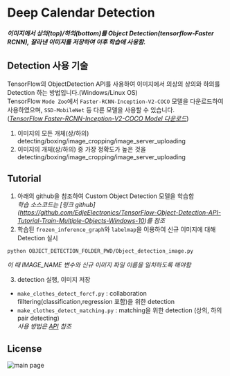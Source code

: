 # Deep Calendar Detection

##### 이미지에서 상의(top)/하의(bottom)를 Object Detection(tensorflow-Faster RCNN), 잘라낸 이미지를 저장하여 이후 학습에 사용함.


## Detection 사용 기술
TensorFlow의 ObjectDetection API를 사용하여 이미지에서 의상의 상의와 하의를 Detection 하는 방법입니다.(Windows/Linux OS)  
TensorFlow `Mode Zoo`에서 `Faster-RCNN-Inception-V2-COCO` 모델을 다운로드하여 사용하였으며, `SSD-MobileNet` 등 다른 모델을 사용할 수 있습니다.  
(_[TensorFlow Faster-RCNN-Inception-V2-COCO Model 다운로드](http://download.tensorflow.org/models/object_detection/faster_rcnn_inception_v2_coco_2018_01_28.tar.gz)_)  
1. 이미지의 모든 개체(상/하의) detecting/boxing/image_cropping/image_server_uploading  
2. 이미지의 개체(상/하의) 중 가장 정확도가 높은 것을 detecting/boxing/image_cropping/image_server_uploading  

## Tutorial
1. 아래의 github을 참조하여 Custom Object Detection 모델을 학습함  
  _학습 소스코드는 [링크 github] (https://github.com/EdjeElectronics/TensorFlow-Object-Detection-API-Tutorial-Train-Multiple-Objects-Windows-10)를 참조_
2. 학습된 `frozen_inference_graph`와 `labelmap`을 이용하여 신규 이미지에 대해 Detection 실시  
  ```
  python OBJECT_DETECTION_FOLDER_PWD/Object_detection_image.py
  ```
  _이 때 IMAGE_NAME 변수와 신규 이미지 파일 이름을 일치하도록 해야함_

3. detection 실행, 이미지 저장
  - `make_clothes_detect_forcf.py` : collaboration filltering(classification,regression 포함)을 위한 detection
  - `make_clothes_detect_matching.py` : matching을 위한 detection (상의, 하의 pair detecting)  
  _사용 방법은 [API](../6_API) 참조_


## License
![main page](../bplogo.jpg)

